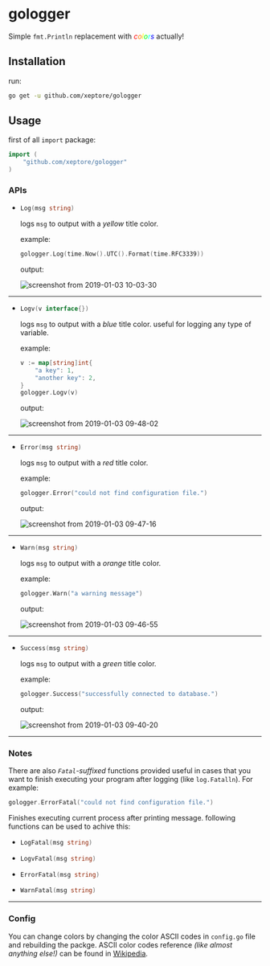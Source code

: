 # gologger
Simple `fmt.Println` replacement with _<span style="color:#ff0000;">c</span><span style="color:#ff7f00;">o</span><span style="color:#ffff00;">l</span><span style="color:#00ff00;">o</span><span style="color:#00ffff;">r</span><span style="color:#0000ff;">s</span>_ actually!

## Installation
run:
```bash
go get -u github.com/xeptore/gologger
```

## Usage
first of all `import` package:
```go
import (
    "github.com/xeptore/gologger"
)
```
### APIs
*
    ```go
    Log(msg string)
    ```
    logs `msg` to output  with a _yellow_ title color.  

    example:
    ```go
    gologger.Log(time.Now().UTC().Format(time.RFC3339))
    ```
    output:  

    ![screenshot from 2019-01-03 10-03-30](https://user-images.githubusercontent.com/29199390/50625705-043d6700-0f3f-11e9-8cbf-42ad23fcce98.png)


-------
*
    ```go
    Logv(v interface{})
    ```
    logs `msg` to output  with a _blue_ title color. useful for logging any type of variable.  
      
    example:
    ```go
    v := map[string]int{
        "a key": 1,
        "another key": 2,
    }
    gologger.Logv(v)
    ```
    output:  
    
    ![screenshot from 2019-01-03 09-48-02](https://user-images.githubusercontent.com/29199390/50625344-cf301500-0f3c-11e9-9fd5-7498ab5ebce6.png)

------
*
    ```go
    Error(msg string)
    ```
    logs `msg` to output  with a _red_ title color.  
      
    example:
    ```go
    gologger.Error("could not find configuration file.")
    ```
    output:  
    
    ![screenshot from 2019-01-03 09-47-16](https://user-images.githubusercontent.com/29199390/50625336-c63f4380-0f3c-11e9-9263-4828ca16e151.png)

---
*
    ```go
    Warn(msg string)
    ```
    logs `msg` to output  with a _orange_ title color.  
      
    example:
    ```go
    gologger.Warn("a warning message")
    ```
    output:  
    
    ![screenshot from 2019-01-03 09-46-55](https://user-images.githubusercontent.com/29199390/50625327-b889be00-0f3c-11e9-9ab1-0cb07c8d85c9.png)

----
*
    ```go
    Success(msg string)
    ```
    logs `msg` to output  with a _green_ title color.  
      
    example:
    ```go
    gologger.Success("successfully connected to database.")
    ```
    output:  
    
    ![screenshot from 2019-01-03 09-40-20](https://user-images.githubusercontent.com/29199390/50625273-40bb9380-0f3c-11e9-9aa8-38d04bd7a5b7.png)

---

### Notes
 There are also _`Fatal`-suffixed_ functions provided useful in cases that you want to finish executing your program after logging (like ```log.Fatalln```).
 For example:
```go
gologger.ErrorFatal("could not find configuration file.")
```
Finishes executing current process after printing message.
following functions can be used to achive this:

*
    ```go
    LogFatal(msg string)
    ```
*
    ```go
    LogvFatal(msg string)
    ```
*
    ```go
    ErrorFatal(msg string)
    ```
*
    ```go
    WarnFatal(msg string)
    ```

---

### Config
You can change colors by changing the color ASCII codes in `config.go` file and rebuilding the packge.
ASCII color codes reference _(like almost anything else!)_ can be found in [Wikipedia](https://en.wikipedia.org/wiki/ANSI_escape_code#8-bit).
